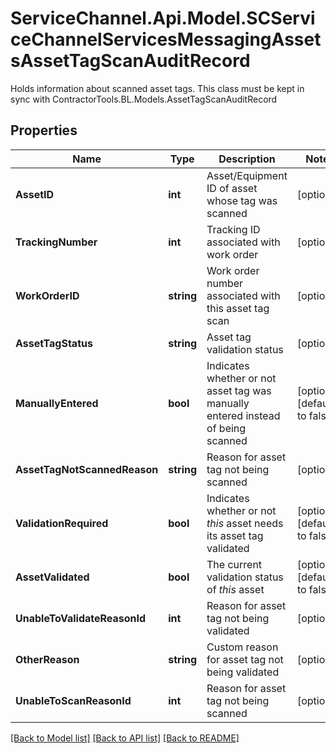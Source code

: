 # ServiceChannel.Api.Model.SCServiceChannelServicesMessagingAssetsAssetTagScanAuditRecord
Holds information about scanned asset tags.  This class must be kept in sync with ContractorTools.BL.Models.AssetTagScanAuditRecord

## Properties

Name | Type | Description | Notes
------------ | ------------- | ------------- | -------------
**AssetID** | **int** | Asset/Equipment ID of asset whose tag was scanned | [optional] 
**TrackingNumber** | **int** | Tracking ID associated with work order | [optional] 
**WorkOrderID** | **string** | Work order number associated with this asset tag scan | [optional] 
**AssetTagStatus** | **string** | Asset tag validation status | [optional] 
**ManuallyEntered** | **bool** | Indicates whether or not asset tag was manually entered instead of being scanned | [optional] [default to false]
**AssetTagNotScannedReason** | **string** | Reason for asset tag not being scanned | [optional] 
**ValidationRequired** | **bool** | Indicates whether or not *this* asset needs its asset tag validated | [optional] [default to false]
**AssetValidated** | **bool** | The current validation status of *this* asset | [optional] [default to false]
**UnableToValidateReasonId** | **int** | Reason for asset tag not being validated | [optional] 
**OtherReason** | **string** | Custom reason for asset tag not being validated | [optional] 
**UnableToScanReasonId** | **int** | Reason for asset tag not being scanned | [optional] 

[[Back to Model list]](../README.md#documentation-for-models) [[Back to API list]](../README.md#documentation-for-api-endpoints) [[Back to README]](../README.md)

